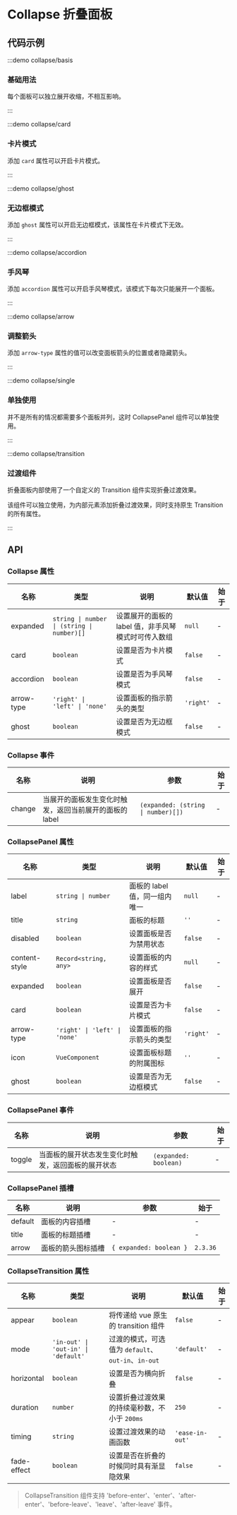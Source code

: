 # Collapse 折叠面板

## 代码示例

:::demo collapse/basis

### 基础用法

每个面板可以独立展开收缩，不相互影响。

:::

:::demo collapse/card

### 卡片模式

添加 `card` 属性可以开启卡片模式。

:::

:::demo collapse/ghost

### 无边框模式

添加 `ghost` 属性可以开启无边框模式，该属性在卡片模式下无效。

:::

:::demo collapse/accordion

### 手风琴

添加 `accordion` 属性可以开启手风琴模式，该模式下每次只能展开一个面板。

:::

:::demo collapse/arrow

### 调整箭头

添加 `arrow-type` 属性的值可以改变面板箭头的位置或者隐藏箭头。

:::

:::demo collapse/single

### 单独使用

并不是所有的情况都需要多个面板并列，这时 CollapsePanel 组件可以单独使用。

:::

:::demo collapse/transition

### 过渡组件

折叠面板内部使用了一个自定义的 Transition 组件实现折叠过渡效果。

该组件可以独立使用，为内部元素添加折叠过渡效果，同时支持原生 Transition 的所有属性。

:::

## API

### Collapse 属性

| 名称       | 类型                                       | 说明                                                | 默认值    | 始于 |
| ---------- | ------------------------------------------ | --------------------------------------------------- | --------- | ---- |
| expanded   | `string \| number \| (string \| number)[]` | 设置展开的面板的 label 值，非手风琴模式时可传入数组 | `null`    | -    |
| card       | `boolean`                                  | 设置是否为卡片模式                                  | `false`   | -    |
| accordion  | `boolean`                                  | 设置是否为手风琴模式                                | `false`   | -    |
| arrow-type | `'right' \| 'left' \| 'none'`              | 设置面板的指示箭头的类型                            | `'right'` | -    |
| ghost      | `boolean`                                  | 设置是否为无边框模式                                | `false`   | -    |

### Collapse 事件

| 名称   | 说明                                                   | 参数                               | 始于 |
| ------ | ------------------------------------------------------ | ---------------------------------- | ---- |
| change | 当展开的面板发生变化时触发，返回当前展开的面板的 label | `(expanded: (string \| number)[])` | -    |

### CollapsePanel 属性

| 名称          | 类型                          | 说明                          | 默认值    | 始于 |
| ------------- | ----------------------------- | ----------------------------- | --------- | ---- |
| label         | `string \| number`            | 面板的 label 值，同一组内唯一 | `null`    | -    |
| title         | `string`                      | 面板的标题                    | `''`      | -    |
| disabled      | `boolean`                     | 设置面板是否为禁用状态        | `false`   | -    |
| content-style | `Record<string, any>`         | 设置面板的内容的样式          | `null`    | -    |
| expanded      | `boolean`                     | 设置面板是否展开              | `false`   | -    |
| card          | `boolean`                     | 设置是否为卡片模式            | `false`   | -    |
| arrow-type    | `'right' \| 'left' \| 'none'` | 设置面板的指示箭头的类型      | `'right'` | -    |
| icon          | `VueComponent`                | 设置面板标题的附属图标        | `''`      | -    |
| ghost         | `boolean`                     | 设置是否为无边框模式          | `false`   | -    |

### CollapsePanel 事件

| 名称   | 说明                                               | 参数                  | 始于 |
| ------ | -------------------------------------------------- | --------------------- | ---- |
| toggle | 当面板的展开状态发生变化时触发，返回面板的展开状态 | `(expanded: boolean)` | -    |

### CollapsePanel 插槽

| 名称    | 说明               | 参数                    | 始于     |
| ------- | ------------------ | ----------------------- | -------- |
| default | 面板的内容插槽     | -                       | -        |
| title   | 面板的标题插槽     | -                       | -        |
| arrow   | 面板的箭头图标插槽 | `{ expanded: boolean }` | `2.3.36` |

### CollapseTransition 属性

| 名称        | 类型                                | 说明                                               | 默认值          | 始于 |
| ----------- | ----------------------------------- | -------------------------------------------------- | --------------- | ---- |
| appear      | `boolean`                           | 将传递给 vue 原生的 transition 组件                | `false`         | -    |
| mode        | `'in-out' \| 'out-in' \| 'default'` | 过渡的模式，可选值为 `default`、`out-in`、`in-out` | `'default'`     | -    |
| horizontal  | `boolean`                           | 设置是否为横向折叠                                 | `false`         | -    |
| duration    | `number`                            | 设置折叠过渡效果的持续毫秒数，不小于 `200ms`       | `250`           | -    |
| timing      | `string`                            | 设置过渡效果的动画函数                             | `'ease-in-out'` | -    |
| fade-effect | `boolean`                           | 设置是否在折叠的时候同时具有渐显隐效果             | `false`         | -    |

> CollapseTransition 组件支持 'before-enter'、'enter'、'after-enter'、'before-leave'、'leave'、'after-leave' 事件。
